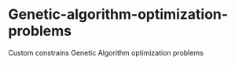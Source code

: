 # Genetic-algorithm-optimization-problems
Custom constrains Genetic Algorithm optimization problems

